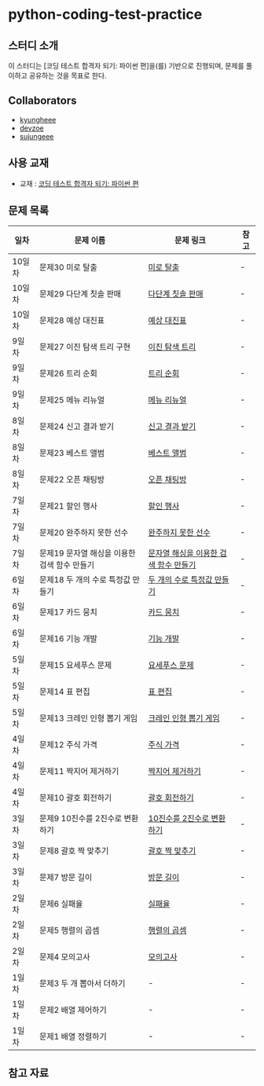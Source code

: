 # python-coding-test-practice

## 스터디 소개
이 스터디는 [코딩 테스트 합격자 되기: 파이썬 편]을(를) 기반으로 진행되며, 문제를 풀이하고 공유하는 것을 목표로 한다.

## Collaborators
- [kyungheee](https://github.com/kyungheee)
- [devzoe](https://github.com/devzoe)
- [sujungeee](https://github.com/sujungeee)

## 사용 교재
- 교재 : [코딩 테스트 합격자 되기: 파이썬 편](https://m.yes24.com/Goods/Detail/123272392)

## 문제 목록

| 일차 | 문제 이름 | 문제 링크 | 참고 |
|------|-----------|-----------|------|
| 10일차 | 문제30 미로 탈출 | [미로 탈출](https://school.programmers.co.kr/learn/courses/30/lessons/159993) | - |
| 10일차 | 문제29 다단계 칫솔 판매 | [다단계 칫솔 판매](https://school.programmers.co.kr/learn/courses/30/lessons/77486) | - |
| 10일차 | 문제28 예상 대진표 | [예상 대진표](https://school.programmers.co.kr/learn/courses/30/lessons/12985) | - |
| 9일차 | 문제27 이진 탐색 트리 구현 | [이진 탐색 트리](https://github.com/dremdeveloper/codingtest_python/blob/main/solution/27.py) | - |
| 9일차 | 문제26 트리 순회 | [트리 순회](https://github.com/dremdeveloper/codingtest_python/blob/main/solution/26.py) | - |
| 9일차 | 문제25 메뉴 리뉴얼 | [메뉴 리뉴얼](https://school.programmers.co.kr/learn/courses/30/lessons/72411) | - |
| 8일차 | 문제24 신고 결과 받기 | [신고 결과 받기](https://school.programmers.co.kr/learn/courses/30/lessons/92334) | - |
| 8일차 | 문제23 베스트 앨범 | [베스트 앨범](https://school.programmers.co.kr/learn/courses/30/lessons/42579) | - |
| 8일차 | 문제22 오픈 채팅방 | [오픈 채팅방](https://school.programmers.co.kr/learn/courses/30/lessons/42888) | - |
| 7일차 | 문제21 할인 행사 | [할인 행사](https://school.programmers.co.kr/learn/courses/30/lessons/131127) | - |
| 7일차 | 문제20 완주하지 못한 선수 | [완주하지 못한 선수](https://school.programmers.co.kr/learn/courses/30/lessons/42576) | - |
| 7일차 | 문제19 문자열 해싱을 이용한 검색 함수 만들기 | [문자열 해싱을 이용한 검색 함수 만들기](https://github.com/dremdeveloper/codingtest_python/blob/main/solution/19.py) | - |
| 6일차 | 문제18 두 개의 수로 특정값 만들기 | [두 개의 수로 특정값 만들기](https://github.com/dremdeveloper/codingtest_python/blob/main/solution/18.py) | - |
| 6일차 | 문제17 카드 뭉치 | [카드 뭉치](https://school.programmers.co.kr/learn/courses/30/lessons/159994) | - |
| 6일차 | 문제16 기능 개발 | [기능 개발](https://school.programmers.co.kr/learn/courses/30/lessons/42586) | - |
| 5일차 | 문제15 요세푸스 문제 | [요세푸스 문제](https://github.com/dremdeveloper/codingtest_python/blob/main/solution/15.py) | - |
| 5일차 | 문제14 표 편집 | [표 편집](https://school.programmers.co.kr/learn/courses/30/lessons/81303) | - |
| 5일차 | 문제13 크레인 인형 뽑기 게임 | [크레인 인형 뽑기 게임](https://school.programmers.co.kr/learn/courses/30/lessons/64061) | - |
| 4일차 | 문제12 주식 가격 | [주식 가격](https://school.programmers.co.kr/learn/courses/30/lessons/42584) | - |
| 4일차 | 문제11 짝지어 제거하기 | [짝지어 제거하기](https://school.programmers.co.kr/learn/courses/30/lessons/12973) | - |
| 4일차 | 문제10 괄호 회전하기 | [괄호 회전하기](https://school.programmers.co.kr/learn/courses/30/lessons/76502) | - |
| 3일차 | 문제9 10진수를 2진수로 변환하기 | [10진수를 2진수로 변환하기](https://github.com/dremdeveloper/codingtest_python/blob/main/solution/09.py) | - |
| 3일차 | 문제8 괄호 짝 맞추기 | [괄호 짝 맞추기](https://github.com/dremdeveloper/codingtest_python/blob/main/solution/08.py) | - |
| 3일차 | 문제7 방문 길이 | [방문 길이](https://school.programmers.co.kr/learn/courses/30/lessons/49994) | - |
| 2일차 | 문제6 실패율 | [실패율](https://school.programmers.co.kr/learn/courses/30/lessons/42889) | - |
| 2일차 | 문제5 행렬의 곱셈 | [행렬의 곱셈](https://school.programmers.co.kr/learn/courses/30/lessons/12949) | - |
| 2일차 | 문제4 모의고사 | [모의고사](https://school.programmers.co.kr/learn/courses/30/lessons/42840) | - |
| 1일차 | 문제3 두 개 뽑아서 더하기 | - | - |
| 1일차 | 문제2 배열 제어하기 | - | - |
| 1일차 | 문제1 배열 정렬하기 | - | - |



## 참고 자료
